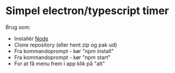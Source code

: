 # Simpel electron/typescript timer

Brug som:

- Installér [Node](https://nodejs.org/en/)
- Clone repository (eller hent zip og pak ud)
- Fra kommandoprompt - kør "npm install"
- Fra kommandoprompt - kør "npm start"
- For at få menu frem i app klik på "alt"